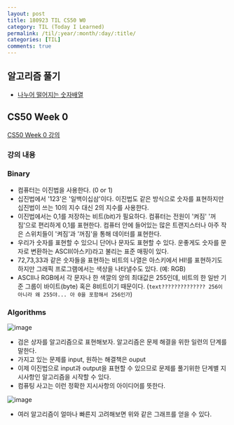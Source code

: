 ```yaml
---
layout: post
title: 180923 TIL CS50 W0
category: TIL (Today I Learned)
permalink: /til/:year/:month/:day/:title/
categories: [TIL]
comments: true
---
```

## 알고리즘 풀기
- [나누어 떨어지는 숫자배열](https://gist.github.com/developersoom/c09d30e18754e72017d2e4da95d9985a)


## CS50 Week 0
[CS50 Week 0 강의](https://courses.edx.org/courses/course-v1:HarvardX+CS50+X/courseware/bdc606f10e7347f6a61a341c4544bbf7/179cbcd8dbbb4ac39d922c40d5c06ced/)

### **강의 내용**

### Binary
- 컴퓨터는 이진법을 사용한다. (0 or 1)
- 십진법에서 '123'은 '일백이십삼'이다. 이진법도 같은 방식으로 숫자를 표현하지만 십진법이 쓰는 10의 지수 대신 2의 지수를 사용한다. 
- 이진법에서는 0,1를 저장하는 비트(bit)가 필요하다. 컴퓨터는 전원이 '켜짐' '꺼짐'으로 편리하게 0,1를 표현한다. 컴퓨터 안에 들어있는 많은 트랜지스터나 아주 작은 스위치들이 '켜짐'과 '꺼짐'을 통해 데이터를 표현한다. 
- 우리가 숫자를 표현할 수 있으니 단어나 문자도 표현할 수 있다. 운좋게도 숫자를 문자로 변환하는 ASCII(아스키)라고 불리는 표준 매핑이 있다. 
- 72,73,33과 같은 숫자들을 표현하는 비트의 나열은 아스키에서 HI!를 표현하기도 하지만 그래픽 프로그램에서는 색상을 나타낼수도 있다. (예: RGB)
- ASCII나 RGB에서 각 문자나 한 색깔의 양의 최대값은 255인데, 비트의 한 일반 기준 그룹이 바이트(byte) 혹은 8비트이기 때문이다. 
(```text?????????????? 256이 아니라 왜 255야... 아 0을 포함해서 256인가```)

### Algorithms

![image](https://user-images.githubusercontent.com/40848630/45936883-6e687680-bff6-11e8-9200-76a4393b29f1.png)


- 검은 상자를 알고리즘으로 표현해보자. 알고리즘은 문제 해결을 위한 일련의 단계를 말한다. 
- 가지고 있는 문제를 input, 원하는 해결책은 ouput
- 이제 이진법으로 input과 output을 표현할 수 있으므로 문제를 풀기위한 단계별 지시사항인 알고리즘을 시작할 수 있다. 
- 컴퓨팅 사고는 이런 정확한 지시사항의 아이디어를 뜻한다. 

![image](https://user-images.githubusercontent.com/40848630/45936952-0e260480-bff7-11e8-9b36-86b6792fb058.png)


- 여러 알고리즘이 얼마나 빠른지 고려해보면 위와 같은 그래프를 얻을 수 있다. 

